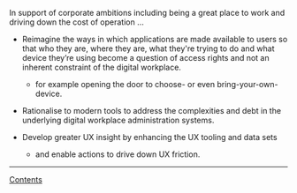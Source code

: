 In support of corporate ambitions including being a great place to work and driving down the cost of operation …

- Reimagine the ways in which applications are made available to users so that who they are, where they are, what they're trying to do and what device they’re using become a question of access rights and not an inherent constraint of the digital workplace.
	- for example opening the door to choose- or even bring-your-own-device.

- Rationalise to modern tools to address the complexities and debt in the underlying digital workplace administration systems.

- Develop greater UX insight by enhancing the UX tooling and data sets
	- and enable actions to drive down UX friction.

---
[Contents](Contents.md)
